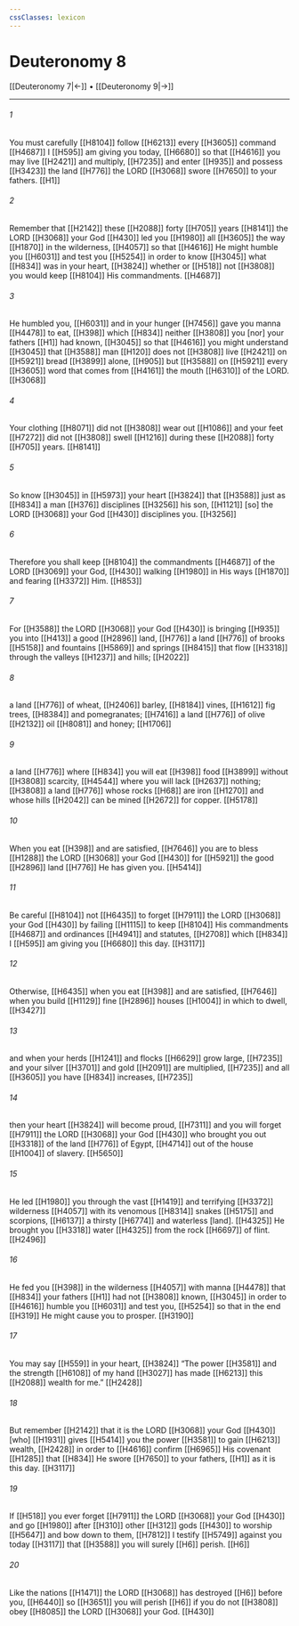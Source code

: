 ```yaml
---
cssClasses: lexicon
---
```


# Deuteronomy 8

[[Deuteronomy 7|←]] • [[Deuteronomy 9|→]]

---

###### 1
You must carefully [[H8104]] follow [[H6213]] every [[H3605]] command [[H4687]] I [[H595]] am giving you today, [[H6680]] so that [[H4616]] you may live [[H2421]] and multiply, [[H7235]] and enter [[H935]] and possess [[H3423]] the land [[H776]] the LORD [[H3068]] swore [[H7650]] to your fathers. [[H1]]

###### 2
Remember that [[H2142]] these [[H2088]] forty [[H705]] years [[H8141]] the LORD [[H3068]] your God [[H430]] led you [[H1980]] all [[H3605]] the way [[H1870]] in the wilderness, [[H4057]] so that [[H4616]] He might humble you [[H6031]] and test you [[H5254]] in order to know [[H3045]] what [[H834]] was in your heart, [[H3824]] whether or [[H518]] not [[H3808]] you would keep [[H8104]] His commandments. [[H4687]]

###### 3
He humbled you, [[H6031]] and in your hunger [[H7456]] gave you manna [[H4478]] to eat, [[H398]] which [[H834]] neither [[H3808]] you [nor] your fathers [[H1]] had known, [[H3045]] so that [[H4616]] you might understand [[H3045]] that [[H3588]] man [[H120]] does not [[H3808]] live [[H2421]] on [[H5921]] bread [[H3899]] alone, [[H905]] but [[H3588]] on [[H5921]] every [[H3605]] word that comes from [[H4161]] the mouth [[H6310]] of the LORD. [[H3068]]

###### 4
Your clothing [[H8071]] did not [[H3808]] wear out [[H1086]] and your feet [[H7272]] did not [[H3808]] swell [[H1216]] during these [[H2088]] forty [[H705]] years. [[H8141]]

###### 5
So know [[H3045]] in [[H5973]] your heart [[H3824]] that [[H3588]] just as [[H834]] a man [[H376]] disciplines [[H3256]] his son, [[H1121]] [so] the LORD [[H3068]] your God [[H430]] disciplines you. [[H3256]]

###### 6
Therefore you shall keep [[H8104]] the commandments [[H4687]] of the LORD [[H3069]] your God, [[H430]] walking [[H1980]] in His ways [[H1870]] and fearing [[H3372]] Him. [[H853]]

###### 7
For [[H3588]] the LORD [[H3068]] your God [[H430]] is bringing [[H935]] you into [[H413]] a good [[H2896]] land, [[H776]] a land [[H776]] of brooks [[H5158]] and fountains [[H5869]] and springs [[H8415]] that flow [[H3318]] through the valleys [[H1237]] and hills; [[H2022]]

###### 8
a land [[H776]] of wheat, [[H2406]] barley, [[H8184]] vines, [[H1612]] fig trees, [[H8384]] and pomegranates; [[H7416]] a land [[H776]] of olive [[H2132]] oil [[H8081]] and honey; [[H1706]]

###### 9
a land [[H776]] where [[H834]] you will eat [[H398]] food [[H3899]] without [[H3808]] scarcity, [[H4544]] where you will lack [[H2637]] nothing; [[H3808]] a land [[H776]] whose rocks [[H68]] are iron [[H1270]] and whose hills [[H2042]] can be mined [[H2672]] for copper. [[H5178]]

###### 10
When you eat [[H398]] and are satisfied, [[H7646]] you are to bless [[H1288]] the LORD [[H3068]] your God [[H430]] for [[H5921]] the good [[H2896]] land [[H776]] He has given you. [[H5414]]

###### 11
Be careful [[H8104]] not [[H6435]] to forget [[H7911]] the LORD [[H3068]] your God [[H430]] by failing [[H1115]] to keep [[H8104]] His commandments [[H4687]] and ordinances [[H4941]] and statutes, [[H2708]] which [[H834]] I [[H595]] am giving you [[H6680]] this day. [[H3117]]

###### 12
Otherwise, [[H6435]] when you eat [[H398]] and are satisfied, [[H7646]] when you build [[H1129]] fine [[H2896]] houses [[H1004]] in which to dwell, [[H3427]]

###### 13
and when your herds [[H1241]] and flocks [[H6629]] grow large, [[H7235]] and your silver [[H3701]] and gold [[H2091]] are multiplied, [[H7235]] and all [[H3605]] you have [[H834]] increases, [[H7235]]

###### 14
then your heart [[H3824]] will become proud, [[H7311]] and you will forget [[H7911]] the LORD [[H3068]] your God [[H430]] who brought you out [[H3318]] of the land [[H776]] of Egypt, [[H4714]] out of the house [[H1004]] of slavery. [[H5650]]

###### 15
He led [[H1980]] you through the vast [[H1419]] and terrifying [[H3372]] wilderness [[H4057]] with its venomous [[H8314]] snakes [[H5175]] and scorpions, [[H6137]] a thirsty [[H6774]] and waterless [land]. [[H4325]] He brought you [[H3318]] water [[H4325]] from the rock [[H6697]] of flint. [[H2496]]

###### 16
He fed you [[H398]] in the wilderness [[H4057]] with manna [[H4478]] that [[H834]] your fathers [[H1]] had not [[H3808]] known, [[H3045]] in order to [[H4616]] humble you [[H6031]] and test you, [[H5254]] so that in the end [[H319]] He might cause you to prosper. [[H3190]]

###### 17
You may say [[H559]] in your heart, [[H3824]] “The power [[H3581]] and the strength [[H6108]] of my hand [[H3027]] has made [[H6213]] this [[H2088]] wealth for me.” [[H2428]]

###### 18
But remember [[H2142]] that it is the LORD [[H3068]] your God [[H430]] [who] [[H1931]] gives [[H5414]] you the power [[H3581]] to gain [[H6213]] wealth, [[H2428]] in order to [[H4616]] confirm [[H6965]] His covenant [[H1285]] that [[H834]] He swore [[H7650]] to your fathers, [[H1]] as it is this day. [[H3117]]

###### 19
If [[H518]] you ever forget [[H7911]] the LORD [[H3068]] your God [[H430]] and go [[H1980]] after [[H310]] other [[H312]] gods [[H430]] to worship [[H5647]] and bow down to them, [[H7812]] I testify [[H5749]] against you today [[H3117]] that [[H3588]] you will surely [[H6]] perish. [[H6]]

###### 20
Like the nations [[H1471]] the LORD [[H3068]] has destroyed [[H6]] before you, [[H6440]] so [[H3651]] you will perish [[H6]] if you do not [[H3808]] obey [[H8085]] the LORD [[H3068]] your God. [[H430]]

